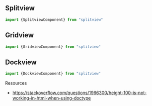 ## Splitview

```javascript
import {SplitviewComponent} from "splitview"
```

## Gridview

```javascript
import {GridviewComponent} from "splitview"
```

## Dockview

```javascript
import {DockviewComponent} from "splitview"
```

Resources
- https://stackoverflow.com/questions/1966300/height-100-is-not-working-in-html-when-using-doctype
